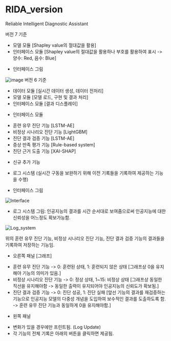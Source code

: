 # RIDA_version
Reliable Intelligent Diagnostic Assistant

버전 7 기준
- 모델 모듈 [Shapley value의 절대값을 활용]
- 인터페이스 모듈 [Shapley value의 절대값을 활용하나 부호를 활용하여 표시 -> 양수: Red, 음수: Blue]

* 인터페이스 그림

 ![image](https://user-images.githubusercontent.com/56631737/119082935-046c2d80-ba3a-11eb-95ce-535b543d9022.png)
버전 6 기준
- 데이터 모듈 [실시간 데이터 생성, 데이터 전처리]
- 모델 모듈 [모델 로드, 구현 및 결과 처리]
- 인터페이스 모듈 [결과 디스플레이]

* 인터페이스 모듈
- 훈련 유무 진단 기능 [LSTM-AE]
- 비정상 시나리오 진단 기능 [LightGBM]
- 진단 결과 검증 기능 [LSTM-AE]
- 증상 만족 평가 기능 [Rule-based system]
- 진단 근거 도출 기능 [XAI-SHAP]

* 신규 추가 기능
- 로그 시스템 (실시간 구동을 보완하기 위해 이전 기록들을 기록하여 제공하는 기능을 수행)

* 인터페이스 그림

![Interface](https://user-images.githubusercontent.com/56631737/107496497-bba00f80-6bd4-11eb-8d88-49fb7d29a0a2.png)


* 로그 시스템 그림: 인공지능의 결과를 시간 순서대로 보여줌으로써 인공지능에 대한 신뢰성을 어느정도 확보가능함.

![Log_system](https://user-images.githubusercontent.com/56631737/107498502-38cc8400-6bd7-11eb-8cae-32bec56d34d3.png)

위의 훈련 유무 진단 기능, 비정상 시나리오 진단 기능, 진단 결과 검증 기능의 결과들을 기록하여 저장하는 기능임.
* 오른쪽 패널 [그래프]
- 훈련 유무 진단 기능 -> 0: 훈련된 상태, 1: 훈련되지 않은 상태 [그래프상 0을 유지해야 기능의 의미가 있음.]
- 비정상 시나리오 진단 기능 -> 0: 정상 상태, 1~15: 비정상 상태 [그래프상 동일한 직선을 유지해야함 -> 동일한 출력이 유지되어야 인공지능의 신뢰도가 확보됨.]
- 진단 결과 검증 기능 -> 0: 진단 성공, 1: 진단 실패 [앞선 기능의 결과를 재검증하는 기능으로 인공지능 모델의 다중성 개념을 도입하여 보수적인 결과를 도출하도록 함. -> 훈련 유무 진단 기능과 동일하게 0을 유지해야함.]

* 왼쪽 패널
- 변화가 있을 경우에만 프린트됨. (Log Update)
- 각 기능의 전체 기록은 아래의 버튼을 클릭하면 제공됨.
